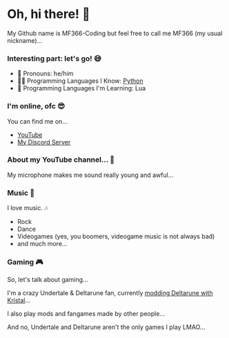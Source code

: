 # Oh, hi there! 👋
My Github name is MF366-Coding but feel free to call me MF366 (my usual nickname)...

### Interesting part: let's go! 😅
* 👨 Pronouns: he/him
* 👨‍💻 Programming Languages I Know: [Python](https://python.org)
* 🤔 Programming Languages I'm Learning: Lua

### I'm online, ofc 😎
You can find me on...
* [YouTube](https://youtube.com/@mf_366)
* [My Discord Server](https://discord.gg/pTfkr24p8M)

### About my YouTube channel... 🧐
My microphone makes me sound really young and awful...

### Music 🎵
I love music. 🎶

* Rock
* Dance
* Videogames (yes, you boomers, videogame music is not always bad)
* and much more...

### Gaming 🎮
So, let's talk about gaming...

I'm a crazy Undertale & Deltarune fan, currently [modding Deltarune with Kristal](https://github.com/MF366-Coding/DeltaruneKristalMods)...

I also play mods and fangames made by other people...

And no, Undertale and Deltarune aren't the only games I play LMAO...
  
<!--
**MF366-Coding/MF366-Coding** is a ✨ _special_ ✨ repository because its `README.md` (this file) appears on your GitHub profile.

Here are some ideas to get you started:

- 🔭 I’m currently working on ...
- 🌱 I’m currently learning ...
- 👯 I’m looking to collaborate on ...
- 🤔 I’m looking for help with ...
- 💬 Ask me about ...
- 📫 How to reach me: ...
- 😄 Pronouns: ...
- ⚡ Fun fact: ...
-->
